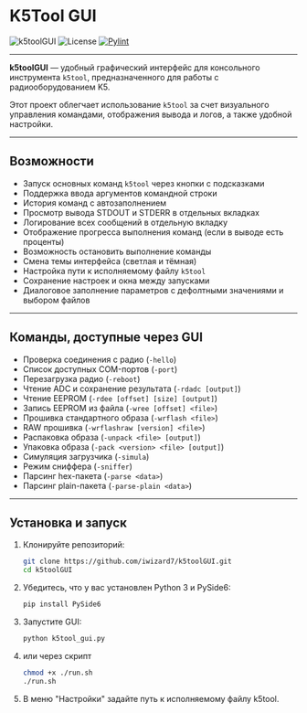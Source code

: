 # K5Tool GUI

![k5toolGUI](https://img.shields.io/badge/version-0.1-blue)
![License](https://img.shields.io/badge/license-MIT-green)
[![Pylint](https://github.com/iwizard7/k5toolGUI/actions/workflows/pylint.yml/badge.svg)](https://github.com/iwizard7/k5toolGUI/actions/workflows/pylint.yml)

---

**k5toolGUI** — удобный графический интерфейс для консольного инструмента `k5tool`, предназначенного для работы с радиооборудованием K5. 

Этот проект облегчает использование `k5tool` за счет визуального управления командами, отображения вывода и логов, а также удобной настройки.

---

## Возможности

- Запуск основных команд `k5tool` через кнопки с подсказками
- Поддержка ввода аргументов командной строки
- История команд с автозаполнением
- Просмотр вывода STDOUT и STDERR в отдельных вкладках
- Логирование всех сообщений в отдельную вкладку
- Отображение прогресса выполнения команд (если в выводе есть проценты)
- Возможность остановить выполнение команды
- Смена темы интерфейса (светлая и тёмная)
- Настройка пути к исполняемому файлу `k5tool`
- Сохранение настроек и окна между запусками
- Диалоговое заполнение параметров с дефолтными значениями и выбором файлов

---

## Команды, доступные через GUI

- Проверка соединения с радио (`-hello`)
- Список доступных COM-портов (`-port`)
- Перезагрузка радио (`-reboot`)
- Чтение ADC и сохранение результата (`-rdadc [output]`)
- Чтение EEPROM (`-rdee [offset] [size] [output]`)
- Запись EEPROM из файла (`-wree [offset] <file>`)
- Прошивка стандартного образа (`-wrflash <file>`)
- RAW прошивка (`-wrflashraw [version] <file>`)
- Распаковка образа (`-unpack <file> [output]`)
- Упаковка образа (`-pack <version> <file> [output]`)
- Симуляция загрузчика (`-simula`)
- Режим сниффера (`-sniffer`)
- Парсинг hex-пакета (`-parse <data>`)
- Парсинг plain-пакета (`-parse-plain <data>`)

---

## Установка и запуск

1. Клонируйте репозиторий:
    ```bash
   git clone https://github.com/iwizard7/k5toolGUI.git
   cd k5toolGUI
   ```
2. Убедитесь, что у вас установлен Python 3 и PySide6:
    ```bash
    pip install PySide6
    ```
3. Запустите GUI:
    ```bash
    python k5tool_gui.py
    ```
4. или через скрипт
    ```bash
    chmod +x ./run.sh
    ./run.sh
    ```
5. В меню "Настройки" задайте путь к исполняемому файлу k5tool.